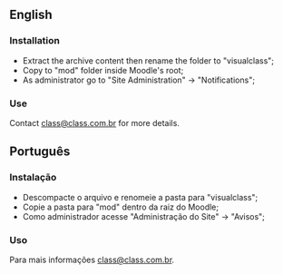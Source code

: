 ## English

### Installation
* Extract the archive content then rename the folder to "visualclass";
* Copy to "mod" folder inside Moodle's root;
* As administrator go to "Site Administration" -> "Notifications";

### Use
Contact class@class.com.br for more details.

## Português

### Instalação
* Descompacte o arquivo e renomeie a pasta para "visualclass";
* Copie a pasta para "mod" dentro da raiz do Moodle;
* Como administrador acesse "Administração do Site" -> "Avisos";

### Uso
Para mais informações class@class.com.br.
